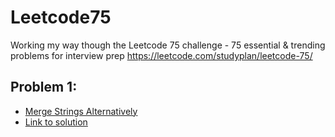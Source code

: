 # Leetcode75

Working my way though the Leetcode 75 challenge - 75 essential &amp; trending problems for interview prep
https://leetcode.com/studyplan/leetcode-75/

## Problem 1:

- [Merge Strings Alternatively](https://leetcode.com/problems/merge-strings-alternately/description/?envType=study-plan-v2&envId=leetcode-75)
- [Link to solution](https://leetcode.com/problems/merge-strings-alternately/solutions/6066647/js-solution-merge-strings-alternatively/)
